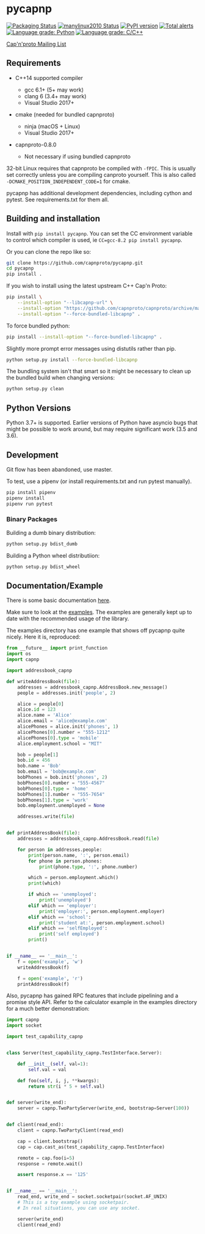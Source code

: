 # pycapnp

[![Packaging Status](https://github.com/capnproto/pycapnp/workflows/Packaging%20Test/badge.svg)](https://github.com/capnproto/pycapnp/actions)
[![manylinux2010 Status](https://github.com/capnproto/pycapnp/workflows/manylinux2010/badge.svg)](https://github.com/capnproto/pycapnp/actions)
[![PyPI version](https://badge.fury.io/py/pycapnp.svg)](https://badge.fury.io/py/pycapnp)
[![Total alerts](https://img.shields.io/lgtm/alerts/g/capnproto/pycapnp.svg?logo=lgtm&logoWidth=18)](https://lgtm.com/projects/g/capnproto/pycapnp/alerts/)
[![Language grade: Python](https://img.shields.io/lgtm/grade/python/g/capnproto/pycapnp.svg?logo=lgtm&logoWidth=18)](https://lgtm.com/projects/g/capnproto/pycapnp/context:python)
[![Language grade: C/C++](https://img.shields.io/lgtm/grade/cpp/g/capnproto/pycapnp.svg?logo=lgtm&logoWidth=18)](https://lgtm.com/projects/g/capnproto/pycapnp/context:cpp)

[Cap'n'proto Mailing List](https://groups.google.com/forum/#!forum/capnproto)


## Requirements

* C++14 supported compiler
  - gcc 6.1+ (5+ may work)
  - clang 6 (3.4+ may work)
  - Visual Studio 2017+
* cmake (needed for bundled capnproto)
  - ninja (macOS + Linux)
  - Visual Studio 2017+

* capnproto-0.8.0
  - Not necessary if using bundled capnproto

32-bit Linux requires that capnproto be compiled with `-fPIC`. This is usually set correctly unless you are compiling canproto yourself. This is also called `-DCMAKE_POSITION_INDEPENDENT_CODE=1` for cmake.

pycapnp has additional development dependencies, including cython and pytest. See requirements.txt for them all.


## Building and installation

Install with `pip install pycapnp`. You can set the CC environment variable to control which compiler is used, ie `CC=gcc-8.2 pip install pycapnp`.

Or you can clone the repo like so:

```bash
git clone https://github.com/capnproto/pycapnp.git
cd pycapnp
pip install .
```

If you wish to install using the latest upstream C++ Cap'n Proto:

```bash
pip install \
    --install-option "--libcapnp-url" \
    --install-option "https://github.com/capnproto/capnproto/archive/master.tar.gz" \
    --install-option "--force-bundled-libcapnp" .
```

To force bundled python:

```bash
pip install --install-option "--force-bundled-libcapnp" .
```

Slightly more prompt error messages using distutils rather than pip.

```bash
python setup.py install --force-bundled-libcapnp
```

The bundling system isn't that smart so it might be necessary to clean up the bundled build when changing versions:

```bash
python setup.py clean
```


## Python Versions

Python 3.7+ is supported.
Earlier versions of Python have asyncio bugs that might be possible to work around, but may require significant work (3.5 and 3.6).


## Development

Git flow has been abandoned, use master.

To test, use a pipenv (or install requirements.txt and run pytest manually).
```bash
pip install pipenv
pipenv install
pipenv run pytest
```


### Binary Packages

Building a dumb binary distribution:

```bash
python setup.py bdist_dumb
```

Building a Python wheel distributiion:

```bash
python setup.py bdist_wheel
```


## Documentation/Example

There is some basic documentation [here](http://jparyani.github.io/pycapnp/).

Make sure to look at the [examples](examples). The examples are generally kept up to date with the recommended usage of the library.

The examples directory has one example that shows off pycapnp quite nicely. Here it is, reproduced:

```python
from __future__ import print_function
import os
import capnp

import addressbook_capnp

def writeAddressBook(file):
    addresses = addressbook_capnp.AddressBook.new_message()
    people = addresses.init('people', 2)

    alice = people[0]
    alice.id = 123
    alice.name = 'Alice'
    alice.email = 'alice@example.com'
    alicePhones = alice.init('phones', 1)
    alicePhones[0].number = "555-1212"
    alicePhones[0].type = 'mobile'
    alice.employment.school = "MIT"

    bob = people[1]
    bob.id = 456
    bob.name = 'Bob'
    bob.email = 'bob@example.com'
    bobPhones = bob.init('phones', 2)
    bobPhones[0].number = "555-4567"
    bobPhones[0].type = 'home'
    bobPhones[1].number = "555-7654"
    bobPhones[1].type = 'work'
    bob.employment.unemployed = None

    addresses.write(file)


def printAddressBook(file):
    addresses = addressbook_capnp.AddressBook.read(file)

    for person in addresses.people:
        print(person.name, ':', person.email)
        for phone in person.phones:
            print(phone.type, ':', phone.number)

        which = person.employment.which()
        print(which)

        if which == 'unemployed':
            print('unemployed')
        elif which == 'employer':
            print('employer:', person.employment.employer)
        elif which == 'school':
            print('student at:', person.employment.school)
        elif which == 'selfEmployed':
            print('self employed')
        print()


if __name__ == '__main__':
    f = open('example', 'w')
    writeAddressBook(f)

    f = open('example', 'r')
    printAddressBook(f)
```

Also, pycapnp has gained RPC features that include pipelining and a promise style API. Refer to the calculator example in the examples directory for a much better demonstration:

```python
import capnp
import socket

import test_capability_capnp


class Server(test_capability_capnp.TestInterface.Server):

    def __init__(self, val=1):
        self.val = val

    def foo(self, i, j, **kwargs):
        return str(i * 5 + self.val)


def server(write_end):
    server = capnp.TwoPartyServer(write_end, bootstrap=Server(100))


def client(read_end):
    client = capnp.TwoPartyClient(read_end)

    cap = client.bootstrap()
    cap = cap.cast_as(test_capability_capnp.TestInterface)

    remote = cap.foo(i=5)
    response = remote.wait()

    assert response.x == '125'


if __name__ == '__main__':
    read_end, write_end = socket.socketpair(socket.AF_UNIX)
    # This is a toy example using socketpair.
    # In real situations, you can use any socket.

    server(write_end)
    client(read_end)
```

